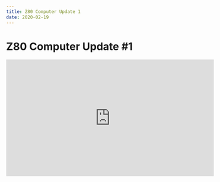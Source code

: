 ```yaml
---
title: Z80 Computer Update 1
date: 2020-02-19
---
```

# Z80 Computer Update #1
<iframe width="560" height="315" src="https://www.youtube.com/embed/qmvEAvOhJHQ" frameborder="0" allow="accelerometer; autoplay; encrypted-media; gyroscope; picture-in-picture" allowfullscreen></iframe>
